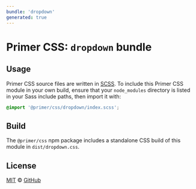```yaml
---
bundle: 'dropdown'
generated: true
---
```


# Primer CSS: `dropdown` bundle

## Usage

Primer CSS source files are written in [SCSS]. To include this Primer CSS module in your own build, ensure that your `node_modules` directory is listed in your Sass include paths, then import it with:

```scss
@import '@primer/css/dropdown/index.scss';
```

## Build

The `@primer/css` npm package includes a standalone CSS build of this module in `dist/dropdown.css`.

## License

[MIT](https://github.com/primer/css/blob/main/LICENSE) &copy; [GitHub](https://github.com/)

[scss]: https://sass-lang.com/documentation/syntax#scss
